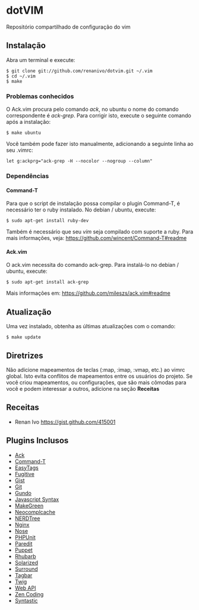 dotVIM
======

Repositório compartilhado de configuração do vim

Instalação
----------
Abra um terminal e execute:

    $ git clone git://github.com/renanivo/dotvim.git ~/.vim
    $ cd ~/.vim
    $ make

### Problemas conhecidos
O Ack.vim procura pelo comando *ack*, no ubuntu o nome do comando correspondente é *ack-grep*. Para corrigir isto, execute o seguinte comando após a instalação:

    $ make ubuntu

Você também pode fazer isto manualmente, adicionando a seguinte linha ao seu .vimrc:

    let g:ackprg="ack-grep -H --nocolor --nogroup --column"

### Dependências

#### Command-T
Para que o script de instalação possa compilar o plugin Command-T, é necessário ter o ruby instalado. No debian / ubuntu, execute:

    $ sudo apt-get install ruby-dev

Também é necessário que seu *vim* seja compilado com suporte a ruby. Para mais informações, veja: https://github.com/wincent/Command-T#readme

#### Ack.vim
O ack.vim necessita do comando ack-grep. Para instalá-lo no debian / ubuntu, execute:

    $ sudo apt-get install ack-grep

Mais informações em: https://github.com/mileszs/ack.vim#readme

Atualização
-----------
Uma vez instalado, obtenha as últimas atualizações com o comando:

    $ make update

Diretrizes
----------

Não adicione mapeamentos de teclas (:map, :imap, :vmap, etc.) ao vimrc global. Isto evita conflitos de mapeamentos entre os usuários do projeto. Se você criou mapeamentos, ou configurações, que são mais cômodas para você e podem interessar a outros, adicione na seção **Receitas**

Receitas
--------
* Renan Ivo https://gist.github.com/415001

Plugins Inclusos
----------------

* [Ack](https://github.com/mileszs/ack.vim)
* [Command-T](https://github.com/wincent/Command-T)
* [EasyTags](https://github.com/xolox/vim-easytags)
* [Fugitive](https://github.com/tpope/vim-fugitive)
* [Gist](https://github.com/mattn/gist-vim)
* [Git](https://github.com/motemen/git-vim)
* [Gundo](https://github.com/sjl/gundo.vim)
* [Javascript Syntax](https://github.com/othree/javascript-syntax.vim)
* [MakeGreen](https://github.com/renanivo/vim-makegreen)
* [Neocomplcache](https://github.com/Shougo/neocomplcache)
* [NERDTree](https://github.com/scrooloose/nerdtree)
* [Nginx](https://github.com/vim-scripts/nginx.vim)
* [Nose](https://github.com/lambdalisue/nose.vim)
* [PHPUnit](https://github.com/afternoon/vim-phpunit)
* [Paredit](https://github.com/vim-scripts/paredit.vim)
* [Puppet](https://github.com/rodjek/vim-puppet/)
* [Rhubarb](https://github.com/tpope/vim-rhubarb)
* [Solarized](https://github.com/altercation/vim-colors-solarized)
* [Surround](https://github.com/tpope/vim-surround)
* [Tagbar](https://github.com/majutsushi/tagbar)
* [Twig](https://github.com/beyondwords/vim-twig)
* [Web API](https://github.com/mattn/webapi-vim)
* [Zen Coding](https://github.com/mattn/zencoding-vim)
* [Syntastic](https://github.com/scrooloose/syntastic)
